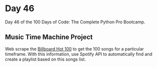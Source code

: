 # Day 46

Day 46 of the 100 Days of Code: The Complete Python Pro Bootcamp.

## Music Time Machine Project
Web scrape the [Billboard Hot 100](https://www.billboard.com/charts/hot-100/) to get the 100 songs for a particular timeframe.
With this information, use Spotify API to automatically find and create a playlist based on this songs list.
